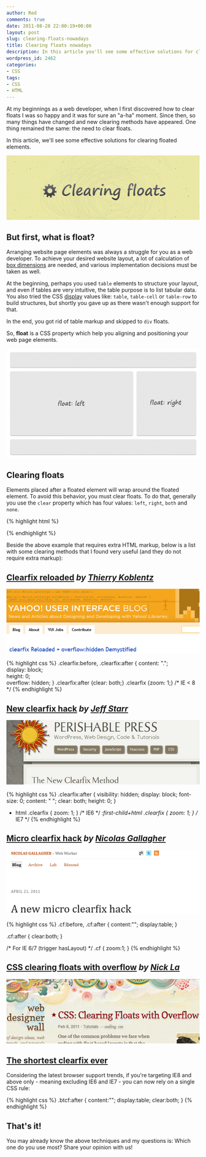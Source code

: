 ```yaml
---
author: Red
comments: true
date: 2011-08-28 22:00:19+00:00
layout: post
slug: clearing-floats-nowadays
title: Clearing floats nowadays
description: In this article you'll see some effective solutions for clearing CSS floated elements.
wordpress_id: 2462
categories:
- CSS
tags:
- CSS
- HTML
---
```


At my beginnings as a web developer, when I first discovered how to clear floats I was so happy and it was for sure an "a-ha" moment. Since then, so many things have changed and new clearing methods have appeared. One thing remained the same: the need to clear floats.

In this article, we'll see some effective solutions for clearing floated elements.

![How to clear floats](/dist/uploads/2011/08/clearing-floats.png)

<!-- more -->

## But first, what is float?

Arranging website page elements was always a struggle for you as a web developer. To achieve your desired website layout, a lot of calculation of [box dimensions](http://www.w3.org/TR/CSS21/box.html#box-dimensions) are needed, and various implementation decisions must be taken as well.

At the beginning, perhaps you used `table` elements to structure your layout, and even if tables are very intuitive, the table purpose is to list tabular data. You also tried the CSS [display](http://www.w3.org/TR/CSS2/visuren.html#display-prop)  values like: `table`, `table-cell` or  `table-row` to build structures, but shortly you gave up as there wasn't enough support for that.

In the end, you got rid of table markup and skipped to `div` floats.

So, **float** is a CSS property which help you aligning and positioning your web page elements.

![Clearing floats example](/dist/uploads/2011/08/clearing-floats-simple-example.png)

## Clearing floats

Elements placed after a floated element will wrap around the floated element. To avoid this behavior, you must clear floats. To do that, generally you use the `clear` property which has four values: `left`, `right`, `both` and `none`.

{% highlight html %}
<div style="float:left"></div>
<div style="float:right"></div>
<div style="clear:both"></div>
{% endhighlight %}

Beside the above example that requires extra HTML markup, below is a list with some clearing methods that I found very useful (and they do not require extra markup):

## [Clearfix reloaded](http://www.yuiblog.com/blog/2010/09/27/clearfix-reloaded-overflowhidden-demystified/) _by [Thierry Koblentz](http://www.tjkdesign.com/)_

![Clearfix reloaded](/dist/uploads/2011/08/clearfix-reloaded.png)

{% highlight css %}
.clearfix:before,
.clearfix:after 
{
  content: ".";    
  display: block;    
  height: 0;    
  overflow: hidden; 
}
.clearfix:after {clear: both;}
.clearfix {zoom: 1;} /* IE < 8 */
{% endhighlight %}


## [New clearfix hack](http://perishablepress.com/press/2009/12/06/new-clearfix-hack/) _by [Jeff Starr](http://perishablepress.com/)_

![Clearfix hack](/dist/uploads/2011/08/new-clearfix-hack.png)

{% highlight css %}
.clearfix:after 
{
  visibility: hidden;
  display: block;
  font-size: 0;
  content: " ";
  clear: both;
  height: 0;
}

* html .clearfix             { zoom: 1; } /* IE6 */
*:first-child+html .clearfix { zoom: 1; } /* IE7 */
{% endhighlight %}

## [Micro clearfix hack](http://nicolasgallagher.com/micro-clearfix-hack/) _by [Nicolas Gallagher](http://nicolasgallagher.com/)_

![Micro clearfix hack](/dist/uploads/2011/08/micro-clearfix.png)

{% highlight css %}
.cf:before,
.cf:after 
{
  content:"";
  display:table;
}

.cf:after 
{
  clear:both;
}

/* For IE 6/7 (trigger hasLayout) */
.cf 
{
  zoom:1;
}
{% endhighlight %}

## [CSS clearing floats with overflow](http://webdesignerwall.com/tutorials/css-clearing-floats-with-overflow) _by [Nick La](http://webdesignerwall.com/)_

![CSS clearing floats with overflow](/dist/uploads/2011/08/clear-overflow.png)

## [The shortest clearfix ever](http://www.cssmojo.com/latest_new_clearfix_so_far/)
Considering the latest browser support trends, if you're targeting IE8 and above only - meaning excluding IE6 and IE7 -  you can now rely on a single CSS rule:

{% highlight css %}
.btcf:after {
    content:"";
    display:table;
    clear:both;
}
{% endhighlight %}

## That's it!

You may already know the above techniques and my questions is: Which one do you use most? Share your opinion with us!
